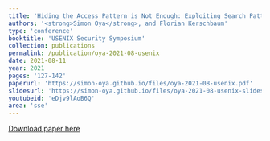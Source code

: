 ```yaml
---
title: 'Hiding the Access Pattern is Not Enough: Exploiting Search Pattern Leakage in Searchable Encryption'
authors: '<strong>Simon Oya</strong>, and Florian Kerschbaum'
type: 'conference'
booktitle: 'USENIX Security Symposium'
collection: publications
permalink: /publication/oya-2021-08-usenix
date: 2021-08-11
year: 2021
pages: '127-142'
paperurl: 'https://simon-oya.github.io/files/oya-2021-08-usenix.pdf'
slidesurl: 'https://simon-oya.github.io/files/oya-2021-08-usenix-slides.pdf'
youtubeid: 'eDjv9lAoB6Q'
area: 'sse'
---
```


[Download paper here](http://simon-oya.github.io/files/oya-2021-08-usenix.pdf)
